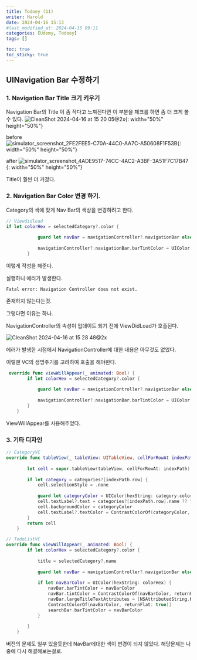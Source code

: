 ```yaml
---
title: Todoey (11)
writer: Harold
date: 2024-04-16 15:13
#last_modified_at: 2024-04-15 09:11
categories: [Udemy, Todoey]
tags: []

toc: true
toc_sticky: true
---
```


## UINavigation Bar 수정하기

### 1. Navigation Bar Title 크기 키우기

Navigation Bar의 Title 이 좀 작다고 느껴진다면 이 부분을 체크를 하면 좀 더 크게 볼 수 있다.
![CleanShot 2024-04-16 at 15 20 05@2x](https://github.com/Haroldfromk/haroldfromk.github.io/assets/97341336/bbaf16ad-3b05-42e9-9519-5d80b711c4b5){: width="50%" height="50%"}

before
![simulator_screenshot_2FE2FEE5-C70A-44C0-AA7C-A50608F1F53B](https://github.com/Haroldfromk/haroldfromk.github.io/assets/97341336/bec9ae82-3245-405f-82e1-095a93f73ffe){: width="50%" height="50%"}

after
![simulator_screenshot_4ADE9517-74CC-4AC2-A3BF-3A51F7C17B47](https://github.com/Haroldfromk/haroldfromk.github.io/assets/97341336/c2b78ffb-85ff-488f-b457-e618e95fb8a6){: width="50%" height="50%"}

Title이 훨씬 더 커졌다.

### 2. Navigation Bar Color 변경 하기.

Category의 색에 맞게 Nav Bar의 색상을 변경하려고 한다.

```swift
// Viewdidload
if let colorHex = selectedCategory?.color {
            
            guard let navBar = navigationController?.navigationBar else { fatalError("Navigation Controller does not exist.")}
            
            navigationController?.navigationBar.barTintColor = UIColor(hexString: colorHex)
        }
```

이렇게 작성을 해준다.

실행하니 에러가 발생한다.

```
Fatal error: Navigation Controller does not exist.
```

존재하지 않는다는것.

그렇다면 이유는 하나.

NavigationController의 속성이 업데이트 되기 전에 ViewDidLoad가 호출된다.

![CleanShot 2024-04-16 at 15 28 48@2x](https://github.com/Haroldfromk/haroldfromk.github.io/assets/97341336/5470709c-f355-44d3-8c73-c011284291c5)

에러가 발생한 시점에서 NavigationController에 대한 내용은 아무것도 없었다.

이렇땐 VC의 생명주기를 고려하여 호출을 해야한다.

```swift
 override func viewWillAppear(_ animated: Bool) {
        if let colorHex = selectedCategory?.color {
            
            guard let navBar = navigationController?.navigationBar else { fatalError("Navigation Controller does not exist.")}
            
            navigationController?.navigationBar.barTintColor = UIColor(hexString: colorHex)
        }
    }
```

ViewWillAppear를 사용해주었다.


### 3. 기타 디자인

```swift
// CategoryVC
override func tableView(_ tableView: UITableView, cellForRowAt indexPath: IndexPath) -> UITableViewCell {
        
        let cell = super.tableView(tableView, cellForRowAt: indexPath)
        
        if let category = categories?[indexPath.row] {
            cell.selectionStyle = .none
            
            guard let categoryColor = UIColor(hexString: category.color) else {fatalError()}
            cell.textLabel?.text = categories?[indexPath.row].name ?? "No Categories added Yet"
            cell.backgroundColor = categoryColor
            cell.textLabel?.textColor = ContrastColorOf(categoryColor, returnFlat: true)
        }
        return cell
    }

// TodoListVC
override func viewWillAppear(_ animated: Bool) {
        if let colorHex = selectedCategory?.color {
            
            title = selectedCategory?.name
            
            guard let navBar = navigationController?.navigationBar else { fatalError("Navigation Controller does not exist.")}
            
            if let navBarColor = UIColor(hexString: colorHex) {
                navBar.barTintColor = navBarColor
                navBar.tintColor = ContrastColorOf(navBarColor, returnFlat: true)
                navBar.largeTitleTextAttributes = [NSAttributedString.Key.foregroundColor:
                ContrastColorOf(navBarColor, returnFlat: true)]
                searchBar.barTintColor = navBarColor
            }
         
        }
    }    
```

버전의 문제도 일부 있을듯한데 NavBar에대한 색이 변경이 되지 않았다. 해당문제는 나중에 다시 해결해보는걸로.